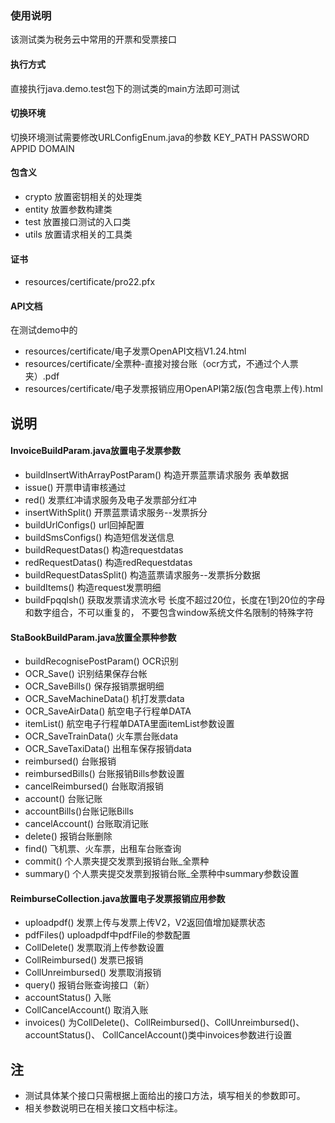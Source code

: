 ### 使用说明
该测试类为税务云中常用的开票和受票接口

#### 执行方式
直接执行java.demo.test包下的测试类的main方法即可测试

#### 切换环境
切换环境测试需要修改URLConfigEnum.java的参数 KEY_PATH PASSWORD APPID DOMAIN

#### 包含义
- crypto 放置密钥相关的处理类
- entity 放置参数构建类
- test 放置接口测试的入口类
- utils 放置请求相关的工具类

#### 证书
- resources/certificate/pro22.pfx

#### API文档
在测试demo中的
- resources/certificate/电子发票OpenAPI文档V1.24.html
- resources/certificate/全票种-直接对接台账（ocr方式，不通过个人票夹）.pdf
- resources/certificate/电子发票报销应用OpenAPI第2版(包含电票上传).html
## 说明
#### InvoiceBuildParam.java放置电子发票参数

- buildInsertWithArrayPostParam() 构造开票蓝票请求服务 表单数据
- issue() 开票申请审核通过
- red() 发票红冲请求服务及电子发票部分红冲
- insertWithSplit()   开票蓝票请求服务--发票拆分
- buildUrlConfigs()  url回掉配置
- buildSmsConfigs()  构造短信发送信息
- buildRequestDatas() 构造requestdatas
-  redRequestDatas()  构造redRequestdatas
- buildRequestDatasSplit()  构造蓝票请求服务--发票拆分数据
-  buildItems() 构造request发票明细
- buildFpqqlsh() 获取发票请求流水号
长度不超过20位，长度在1到20位的字母和数字组合，不可以重复的，
不要包含window系统文件名限制的特殊字符


#### StaBookBuildParam.java放置全票种参数

- buildRecognisePostParam()  OCR识别
-  OCR_Save() 识别结果保存台帐
- OCR_SaveBills() 保存报销票据明细
- OCR_SaveMachineData() 机打发票data
- OCR_SaveAirData() 航空电子行程单DATA
- itemList() 航空电子行程单DATA里面itemList参数设置
- OCR_SaveTrainData() 火车票台账data
- OCR_SaveTaxiData() 出租车保存报销data
- reimbursed() 台账报销
-  reimbursedBills() 台账报销Bills参数设置
- cancelReimbursed() 台账取消报销
- account() 台账记账
- accountBills()台账记账Bills
- cancelAccount() 台账取消记账
- delete() 报销台账删除
- find()   飞机票、火车票，出租车台账查询
- commit() 个人票夹提交发票到报销台账_全票种
- summary() 个人票夹提交发票到报销台账_全票种中summary参数设置

#### ReimburseCollection.java放置电子发票报销应用参数

-  uploadpdf()  发票上传与发票上传V2，V2返回值增加疑票状态
-  pdfFiles() uploadpdf中pdfFile的参数配置
-  CollDelete() 发票取消上传参数设置
-  CollReimbursed() 发票已报销
-  CollUnreimbursed() 发票取消报销
-  query() 报销台账查询接口（新）
-  accountStatus()   入账
-  CollCancelAccount() 取消入账
-  invoices() 为CollDelete()、CollReimbursed()、CollUnreimbursed()、accountStatus()、 
CollCancelAccount()类中invoices参数进行设置

## 注 
- 测试具体某个接口只需根据上面给出的接口方法，填写相关的参数即可。
- 相关参数说明已在相关接口文档中标注。

